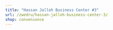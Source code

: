 ```yaml
---
title: "Hassan Jalloh Business Center #3"
url: /zwedru/hassan-jalloh-business-center-3/
shop: convenience
---
```

